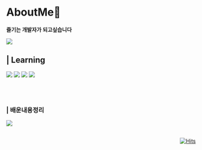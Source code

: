 # AboutMe🎈</br>
**즐기는 개발자가 되고싶습니다**
<div align="left">
 <a href="https://github.com/jikwan0327/github-readme-stats">
    <img src="https://github-readme-stats.vercel.app/api?username=tedsoftj1123&bg_color=30,BDCCE6,6BE78D&title_color=fff&text_color=fff"/></a>
</div>

## | Learning
<p>
<img src="https://img.shields.io/badge/Spring Boot-6DB33F?style=flat&logo=SpringBoot&logoColor=white"/>
<img src="https://img.shields.io/badge/-JPA-green?style=flat"/>
<img src="https://img.shields.io/badge/-Java-red?style=flat&logo=CoffeeScript"/>
<img src="https://img.shields.io/badge/-Mysql-lightgrey?logo=MySql&logoColor=white"/>

</p></br></br>


### | 배운내용정리
<a href="https://hollow-quesadilla-5d3.notion.site/cfe8e66b97794242b458c9b1f89ef5ec"><img src="https://img.shields.io/badge/Notion-000000?style=flat-square&logo=Notion&logoColor=white"/></a></br></br>
<div align="right">
 
[![Hits](https://hits.seeyoufarm.com/api/count/incr/badge.svg?url=https%3A%2F%2Fgithub.com%2Ftedsoftj1123&count_bg=%23E05741&title_bg=%2342423F&icon=&icon_color=%23FFFFFF&title=hits&edge_flat=true)](https://github.com/tedsoftj1123)
</div>
